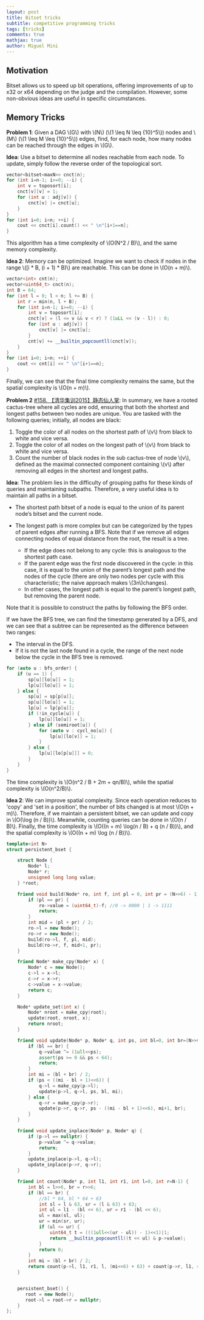 ```yaml
---
layout: post
title: Bitset tricks
subtitle: competitive programming tricks
tags: [tricks]
comments: true
mathjax: true
author: Miguel Mini
---
```


## Motivation

Bitset allows us to speed up bit operations, offering improvements of up to x32 or x64 depending on the judge and the compilation. However, some non-obvious ideas are useful in specific circumstances.

## Memory Tricks

__Problem 1__: Given a DAG \\(G\\) with \\(N\\) (\\(1 \leq N \leq {10}^5\\)) nodes and \\(M\\) (\\(1 \leq M \leq {10}^5\\)) edges, find, for each node, how many nodes can be reached through the edges in \\(G\\).

__Idea__: Use a bitset to determine all nodes reachable from each node. To update, simply follow the reverse order of the topological sort.


```c++
vector<bitset<maxN>> cnct(n);
for (int i=n-1; i>=0; --i) {
    int v = toposort[i];
    cnct[v][v] = 1;
    for (int u : adj[v]) {
        cnct[v] |= cnct[u];
    }
}
for (int i=0; i<n; ++i) {
    cout << cnct[i].count() << " \n"[i+1==n];
}
```

This algorithm has a time complexity of \\(O(N^2 / B)\\), and the same memory complexity.

__Idea 2__: Memory can be optimized. Imagine we want to check if nodes in the range \\(\[i * B, (i + 1) * B\)\\) are reachable. This can be done in \\(O(n + m)\\).

```c++
vector<int> cnt(n);
vector<uint64_t> cnct(n);
int B = 64;
for (int l = 0; l < n; l += B) {
    int r = min(n, l + B);
    for (int i=n-1; i>=0; --i) {
        int v = toposort[i];
        cnct[v] = (l <= v && v < r) ? (1uLL << (v - l)) : 0;
        for (int u : adj[v]) {
            cnct[v] |= cnct[u];
        }
        cnt[v] += __builtin_popcountll(cnct[v]);
    }
}
for (int i=0; i<n; ++i) {
    cout << cnt[i] << " \n"[i+1==n];
}
```

Finally, we can see that the final time complexity remains the same, but the spatial complexity is \\(O(n + m)\\).

__Problem 2__ [#158. 【清华集训2015】静态仙人掌](https://uoj.ac/problem/158): In summary, we have a rooted cactus-tree where all cycles are odd, ensuring that both the shortest and longest paths between two nodes are unique. You are tasked with the following queries; initially, all nodes are black:

1. Toggle the color of all nodes on the shortest path of \\(v\\) from black to white and vice versa.
2. Toggle the color of all nodes on the longest path of \\(v\\) from black to white and vice versa.
3. Count the number of black nodes in the sub cactus-tree of node \\(v\\), defined as the maximal connected component containing \\(v\\) after removing all edges in the shortest and longest paths.

__Idea__: The problem lies in the difficulty of grouping paths for these kinds of queries and maintaining subpaths. Therefore, a very useful idea is to maintain all paths in a bitset.

- The shortest path bitset of a node is equal to the union of its parent node’s bitset and the current node.
- The longest path is more complex but can be categorized by the types of parent edges after running a BFS. Note that if we remove all edges connecting nodes of equal distance from the root, the result is a tree.

    - If the edge does not belong to any cycle: this is analogous to the shortest path case.
    - If the parent edge was the first node discovered in the cycle: in this case, it is equal to the union of the parent’s longest path and the nodes of the cycle (there are only two nodes per cycle with this characteristic; the naive approach makes \\(3n\\)changes).
    - In other cases, the longest path is equal to the parent’s longest path, but removing the parent node.

Note that it is possible to construct the paths by following the BFS order.

If we have the BFS tree, we can find the timestamp generated by a DFS, and we can see that a subtree can be represented as the difference between two ranges:

- The interval in the DFS.
- If it is not the last node found in a cycle, the range of the next node below the cycle in the BFS tree is removed.


```c++
for (auto u : bfs_order) {
    if (u == 1) {
        sp[u][lo[u]] = 1;
        lp[u][lo[u]] = 1;
    } else {
        sp[u] = sp[p[u]];
        sp[u][lo[u]] = 1;
        lp[u] = lp[p[u]];
        if (!in_cycle[u]) {
            lp[u][lo[u]] = 1;
        } else if (semiroot[u]) {
            for (auto v : cycl_no[u]) {
                lp[u][lo[v]] = 1;
            }
        } else {
            lp[u][lo[p[u]]] = 0;
        }
    }
}
```

The time complexity is \\(O(n^2 / B + 2m + qn/B)\\), while the spatial complexity is \\(O(n^2/B)\\).

__Idea 2__: We can improve spatial complexity. Since each operation reduces to 'copy' and 'set in a position', the number of bits changed is at most \\(O(n + m)\\). Therefore, if we maintain a persistent bitset, we can update and copy in \\(O(\log (n / B))\\). Meanwhile, counting queries can be done in \\(O(n / B)\\). Finally, the time complexity is \\(O((n + m) \log(n / B) + q (n / B))\\), and the spatial complexity is \\(O((n + m) \log (n / B))\\).

```c++
template<int N>
struct persistent_bset {

    struct Node {
        Node* l;
        Node* r;
        unsigned long long value;
    } *root;

    friend void build(Node* ro, int f, int pl = 0, int pr = (N>>6) - 1) {
        if (pl == pr) {
            ro->value = (uint64_t)-f; //0 -> 0000 | 1 -> 1111
            return;
        }
        int mid = (pl + pr) / 2;
        ro->l = new Node();
        ro->r = new Node();
        build(ro->l, f, pl, mid);
        build(ro->r, f, mid+1, pr);
    }

    friend Node* make_cpy(Node* x) {
        Node* c = new Node();
        c->l = x->l;
        c->r = x->r;
        c->value = x->value;
        return c; 
    }

    Node* update_set(int x) {
        Node* nroot = make_cpy(root);
        update(root, nroot, x);
        return nroot;
    }

    friend void update(Node* p, Node* q, int ps, int bl=0, int br=(N>>6)-1) {
        if (bl == br) {
            q->value ^= (1ull<<ps);
            assert(ps >= 0 && ps < 64);
            return;
        }
        int mi = (bl + br) / 2;
        if (ps < ((mi - bl + 1)<<6)) {
            q->l = make_cpy(p->l);
            update(p->l, q->l, ps, bl, mi);
        } else {
            q->r = make_cpy(p->r);
            update(p->r, q->r, ps - ((mi - bl + 1)<<6), mi+1, br);
        }
    }

    friend void update_inplace(Node* p, Node* q) {
        if (p->l == nullptr) {
            p->value ^= q->value;
            return;
        }
        update_inplace(p->l, q->l);
        update_inplace(p->r, q->r);
    }

    friend int count(Node* p, int l1, int r1, int l=0, int r=N-1) {
        int bl = l>>6, br = r>>6;
        if (bl == br) {
            //bl * 64, bl * 64 + 63
            int sl = l & 63, sr = (l & 63) + 63;
            int ul = l1 - (bl << 6), ur = r1 - (bl << 6);
            ul = max(sl, ul); 
            ur = min(sr, ur);
            if (ul <= ur) {
                uint64_t t = (((1ull<<(ur - ul)) - 1)<<1)|1; 
                return __builtin_popcountll((t << ul) & p->value);
            }
            return 0;
        }
        int mi = (bl + br) / 2;
        return count(p->l, l1, r1, l, (mi<<6) + 63) + count(p->r, l1, r1, (mi+1)<<6, r);
    }


    persistent_bset() {
       root = new Node();
       root->l = root->r = nullptr;
    }
};
```






